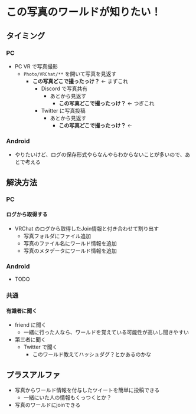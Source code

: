 # この写真のワールドが知りたい！
## タイミング
### PC
* PC VR で写真撮影
  * `Photo/VRChat/**` を開いて写真を見返す
    * **この写真どこで撮ったっけ？** <- まずこれ
      * Discord で写真共有
        * あとから見返す
          * **この写真どこで撮ったっけ？** <- つぎこれ
      * Twitter に写真投稿
        * あとから見返す
          * **この写真どこで撮ったっけ？** <- 

### Android
* やりたいけど、ログの保存形式やらなんやらわからないことが多いので、あとで考える


## 解決方法
### PC
#### ログから取得する
* VRChat のログから取得したJoin情報と付き合わせて割り出す
  * 写真フォルダにファイル追加
  * 写真のファイル名にワールド情報を追加
  * 写真のメタデータにワールド情報を追加

### Android
* TODO

### 共通
#### 有識者に聞く
* friend に聞く
  * 一緒に行った人なら、ワールドを覚えている可能性が高いし聞きやすい
* 第三者に聞く
  * Twitter で聞く
    * このワールド教えてハッシュダグ？とかあるのかな

## プラスアルファ
* 写真からワールド情報を付与したツイートを簡単に投稿できる
  * 一緒にいた人の情報もくっつくとか？
* 写真のワールドにjoinできる
